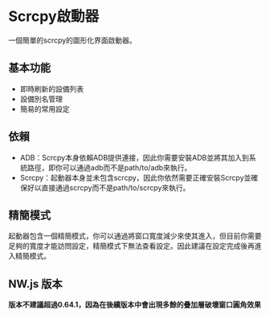 # Scrcpy啟動器
一個簡單的scrcpy的圖形化界面啟動器。

## 基本功能
- 即時刷新的設備列表
- 設備別名管理
- 簡易的常用設定

## 依賴
- ADB：Scrcpy本身依賴ADB提供連接，因此你需要安裝ADB並將其加入到系統路徑，即你可以通過adb而不是path/to/adb來執行。
- Scrcpy：起動器本身並未包含scrcpy，因此你依然需要正確安裝Scrcpy並確保好以直接通過scrcpy而不是path/to/scrcpy來執行。

## 精簡模式
起動器包含一個精簡模式，你可以通過將窗口寬度減少來使其進入，但目前你需要足夠的寬度才能訪問設定，精簡模式下無法查看設定。因此建議在設定完成後再進入精簡模式。

## NW.js 版本
**版本不建議超過0.64.1，因為在後續版本中會出現多餘的疊加層破壞窗口圓角效果**